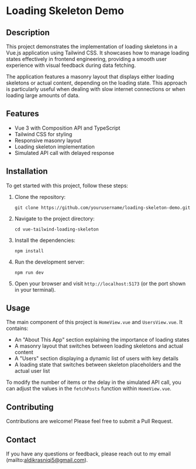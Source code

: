 # Loading Skeleton Demo

## Description

This project demonstrates the implementation of loading skeletons in a Vue.js application using Tailwind CSS. It showcases how to manage loading states effectively in frontend engineering, providing a smooth user experience with visual feedback during data fetching.

The application features a masonry layout that displays either loading skeletons or actual content, depending on the loading state. This approach is particularly useful when dealing with slow internet connections or when loading large amounts of data.

## Features

- Vue 3 with Composition API and TypeScript
- Tailwind CSS for styling
- Responsive masonry layout
- Loading skeleton implementation
- Simulated API call with delayed response

## Installation

To get started with this project, follow these steps:

1. Clone the repository:

   ```
   git clone https://github.com/yourusername/loading-skeleton-demo.git
   ```

2. Navigate to the project directory:

   ```
   cd vue-tailwind-loading-skeleton
   ```

3. Install the dependencies:

   ```
   npm install
   ```

4. Run the development server:

   ```
   npm run dev
   ```

5. Open your browser and visit `http://localhost:5173` (or the port shown in your terminal).

## Usage

The main component of this project is `HomeView.vue` and `UsersView.vue`. It contains:

- An "About This App" section explaining the importance of loading states
- A masonry layout that switches between loading skeletons and actual content
- A "Users" section displaying a dynamic list of users with key details
- A loading state that switches between skeleton placeholders and the actual user list

To modify the number of items or the delay in the simulated API call, you can adjust the values in the `fetchPosts` function within `HomeView.vue`.

## Contributing

Contributions are welcome! Please feel free to submit a Pull Request.

## Contact

If you have any questions or feedback, please reach out to my email (mailto:aldikrasniqi5@gmail.com).
